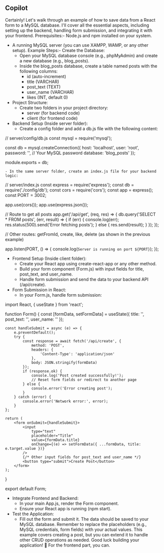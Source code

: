 ## Copilot
Certainly! Let's walk through an example of how to save data from a React form to a MySQL database. I'll cover all the essential aspects, including setting up the backend, handling form submission, and integrating it with your frontend.
Prerequisites:- Node.js and npm installed on your system.
- A running MySQL server (you can use XAMPP, WAMP, or any other setup).
Example Steps:- Create the Database:
    - Open your MySQL database console (e.g., phpMyAdmin) and create a new database (e.g., blog_posts).
    - Inside the blog_posts database, create a table named posts with the following columns:
        - id (auto-increment)
        - title (VARCHAR)
        - post_text (TEXT)
        - user_name (VARCHAR)
        - likes (INT, default 0)
- Project Structure:
    - Create two folders in your project directory:
        - server (for backend code)
        - client (for frontend code)
- Backend Setup (Inside server folder):
    - Create a config folder and add a db.js file with the following content:

// server/config/db.js
const mysql = require('mysql');

const db = mysql.createConnection({
    host: 'localhost',
    user: 'root',
    password: '', // Your MySQL password
    database: 'blog_posts'
});

module.exports = db;

    - In the same server folder, create an index.js file for your backend logic:

// server/index.js
const express = require('express');
const db = require('./config/db');
const cors = require('cors');
const app = express();
const PORT = 3002;

app.use(cors());
app.use(express.json());

// Route to get all posts
app.get('/api/get', (req, res) => {
    db.query('SELECT * FROM posts', (err, result) => {
        if (err) {
            console.log(err);
            res.status(500).send('Error fetching posts');
        } else {
            res.send(result);
        }
    });
});

// Other routes: getFromId, create, like, delete (as shown in the previous example)

app.listen(PORT, () => {
    console.log(`Server is running on port ${PORT}`);
});

- Frontend Setup (Inside client folder):
    - Create your React app using create-react-app or any other method.
    - Build your form component (Form.js) with input fields for title, post_text, and user_name.
    - Handle form submission and send the data to your backend API (/api/create).
- Form Submission in React:
    - In your Form.js, handle form submission:

import React, { useState } from 'react';

function Form() {
    const [formData, setFormData] = useState({
        title: '',
        post_text: '',
        user_name: ''
    });

    const handleSubmit = async (e) => {
        e.preventDefault();
        try {
            const response = await fetch('/api/create', {
                method: 'POST',
                headers: {
                    'Content-Type': 'application/json'
                },
                body: JSON.stringify(formData)
            });
            if (response.ok) {
                console.log('Post created successfully!');
                // Reset form fields or redirect to another page
            } else {
                console.error('Error creating post');
            }
        } catch (error) {
            console.error('Network error:', error);
        }
    };

    return (
        <form onSubmit={handleSubmit}>
            <input
                type="text"
                placeholder="Title"
                value={formData.title}
                onChange={(e) => setFormData({ ...formData, title: e.target.value })}
            />
            {/* Other input fields for post_text and user_name */}
            <button type="submit">Create Post</button>
        </form>
    );
}

export default Form;

- Integrate Frontend and Backend:
    - In your main App.js, render the Form component.
    - Ensure your React app is running (npm start).
- Test the Application:
    - Fill out the form and submit it. The data should be saved to your MySQL database.
Remember to replace the placeholders (e.g., MySQL credentials, form fields) with your actual values. This example covers creating a post, but you can extend it to handle other CRUD operations as needed. Good luck building your application! 🚀
For the frontend part, you can.
